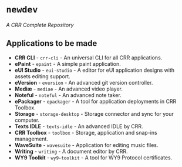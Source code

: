 # `newdev`
 _A CRR Complete Repository_
## Applications to be made
* __CRR CLI__ - `crr-cli` - An universal CLI for all CRR applications.
* __ePaint__ - `epaint` - A simple paint application.
* __eUI Studio__ - `eui-studio` - A editor for eUI application designs with assets editing support.
* __eVersion__ - `eversion` - An advanced git version controller.
* __Mediæ__ - `mediae` - An advanced video player.
* __Noteful__ - `noteful` - An advanced note taker.
* __ePackager__ - `epackager` - A tool for application deployments in CRR Toolbox.
* __Storage__ - `storage-desktop` - Storage connector and sync for your computer.
* __Texts IDLE__ - `texts-idle` - An advanced IDLE by CRR.
* __CRR Toolbox__ - `toolbox` - Storage, application and snap-ins management.
* __WaveSuite__ - `wavesuite` - Application for editing music files.
* __Writing__ - `writing` - A document editor by CRR.
* __WY9 Toolkit__ - `wy9-toolkit` - A tool for WY9 Protocol certificates.
